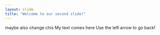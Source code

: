 ```yaml
---
layout: slide
title: "Welcome to our second slide!"
---
```

maybe also change chis
My text comes here
Use the left arrow to go back!
